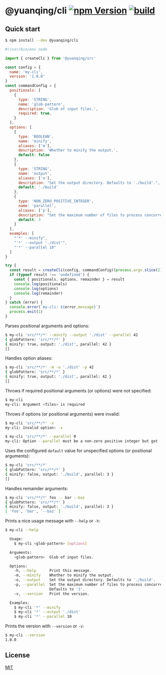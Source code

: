 # @yuanqing/cli [![npm Version](https://img.shields.io/npm/v/@yuanqing/cli?cacheSeconds=1800)](https://www.npmjs.org/package/@yuanqing/cli) [![build](https://github.com/yuanqing/cli/workflows/build/badge.svg)](https://github.com/yuanqing/cli/actions?query=workflow%3Abuild)

## Quick start

```sh
$ npm install --dev @yuanqing/cli
```

<!-- ```js markdown-interpolate: cat example/my-cli.js -->
```js
#!/usr/bin/env node

import { createCli } from '@yuanqing/src'

const config = {
  name: 'my-cli',
  version: '1.0.0'
}
const commandConfig = {
  positionals: [
    {
      type: 'STRING',
      name: 'glob-pattern',
      description: 'Glob of input files.',
      required: true,
    }
  ],
  options: [
    {
      type: 'BOOLEAN',
      name: 'minify',
      aliases: ['m'],
      description: 'Whether to minify the output.',
      default: false
    },
    {
      type: 'STRING',
      name: 'output',
      aliases: ['o'],
      description: "Set the output directory. Defaults to './build'.",
      default: './build'
    },
    {
      type: 'NON_ZERO_POSITIVE_INTEGER',
      name: 'parallel',
      aliases: ['p'],
      description: "Set the maximum number of files to process concurrently. Defaults to '3'.",
      default: 3
    }
  ],
  examples: [
    "'*' --minify",
    "'*' --output './dist'",
    "'*' --parallel 10"
  ]
}

try {
  const result = createCli(config, commandConfig)(process.argv.slice(2))
  if (typeof result !== 'undefined') {
    const { positionals, options, remainder } = result
    console.log(positionals)
    console.log(options)
    console.log(remainder)
  }
} catch (error) {
  console.error(`my-cli: ${error.message}`)
  process.exit(1)
}
```
<!-- ``` end -->

Parses positional arguments and options:

```sh
$ my-cli 'src/**/*' --minify --output './dist' --parallel 42
{ globPattern: 'src/**/*' }
{ minify: true, output: './dist', parallel: 42 }
[]
```

Handles option aliases:

```sh
$ my-cli 'src/**/*' -m -o './dist' -p 42
{ globPattern: 'src/**/*' }
{ minify: true, output: './dist', parallel: 42 }
[]
```

Throws if required positional arguments (or options) were not specified:

```sh
$ my-cli
my-cli: Argument <files> is required
```

Throws if options (or positional arguments) were invalid:

```sh
$ my-cli 'src/**/*' -x
my-cli: Invalid option: -x
```

```sh
$ my-cli 'src/**/*' --parallel 0
my-cli: Option --parallel must be a non-zero positive integer but got '0'
```

Uses the configured `default` value for unspecified options (or positional arguments):

```sh
$ my-cli 'src/**/*'
{ globPattern: 'src/**/*' }
{ minify: false, output: './build', parallel: 3 }
[]
```

Handles remainder arguments:

```sh
$ my-cli 'src/**/*' foo -- bar --baz
{ globPattern: 'src/**/*' }
{ minify: false, output: './build', parallel: 3 }
[ 'foo', 'bar', '--baz' ]
```

Prints a nice usage message with `--help` or `-h`:

```sh
$ my-cli --help

  Usage:
    $ my-cli <glob-pattern> [options]

  Arguments:
    <glob-pattern>  Glob of input files.

  Options:
    -h, --help      Print this message.
    -m, --minify    Whether to minify the output.
    -o, --output    Set the output directory. Defaults to './build'.
    -p, --parallel  Set the maximum number of files to process concurrently.
                    Defaults to '3'.
    -v, --version   Print the version.

  Examples:
    $ my-cli '*' --minify
    $ my-cli '*' --output './dist'
    $ my-cli '*' --parallel 10

```

Prints the version with `--version` or `-v`:

```sh
$ my-cli --version
1.0.0
```

## License

[MIT](/LICENSE.md)

